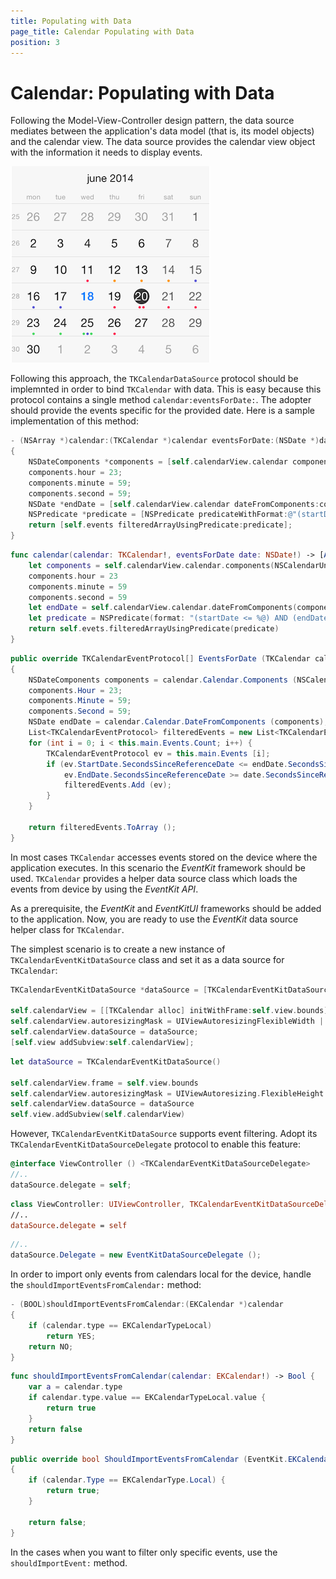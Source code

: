 ```yaml
---
title: Populating with Data
page_title: Calendar Populating with Data
position: 3
---
```


# Calendar: Populating with Data

Following the Model-View-Controller design pattern, the data source mediates between the application's data model (that is, its model objects) and the calendar view. The data source provides the calendar view object with the information it needs to display events.

 <img src="../images/calendar-populating-with-data001.png" />

Following this approach, the <code>TKCalendarDataSource</code> protocol should be implemnted in order to bind <code>TKCalendar</code> with data. This is easy because this protocol contains a single method <code>calendar:eventsForDate:</code>. The adopter should provide the events specific for the provided date. Here is a sample implementation of this method:

```Objective-C
- (NSArray *)calendar:(TKCalendar *)calendar eventsForDate:(NSDate *)date
{
	NSDateComponents *components = [self.calendarView.calendar components:NSCalendarUnitYear|NSCalendarUnitMonth|NSCalendarUnitDay fromDate:date];
	components.hour = 23;
	components.minute = 59;
	components.second = 59;
	NSDate *endDate = [self.calendarView.calendar dateFromComponents:components];
	NSPredicate *predicate = [NSPredicate predicateWithFormat:@"(startDate <= %@) AND (endDate >= %@)", endDate, date];
	return [self.events filteredArrayUsingPredicate:predicate];
}
```
```Swift
func calendar(calendar: TKCalendar!, eventsForDate date: NSDate!) -> [AnyObject]! {
    let components = self.calendarView.calendar.components(NSCalendarUnit.YearCalendarUnit | NSCalendarUnit.MonthCalendarUnit | NSCalendarUnit.DayCalendarUnit, fromDate: date)
    components.hour = 23
    components.minute = 59
    components.second = 59
    let endDate = self.calendarView.calendar.dateFromComponents(components)
    let predicate = NSPredicate(format: "(startDate <= %@) AND (endDate >= %@)", endDate, date)
    return self.evets.filteredArrayUsingPredicate(predicate)
}
```
```C#
public override TKCalendarEventProtocol[] EventsForDate (TKCalendar calendar, NSDate date)
{
	NSDateComponents components = calendar.Calendar.Components (NSCalendarUnit.Year | NSCalendarUnit.Month | NSCalendarUnit.Day, date);
	components.Hour = 23;
	components.Minute = 59;
	components.Second = 59;
	NSDate endDate = calendar.Calendar.DateFromComponents (components);
	List<TKCalendarEventProtocol> filteredEvents = new List<TKCalendarEventProtocol> ();
	for (int i = 0; i < this.main.Events.Count; i++) {
		TKCalendarEventProtocol ev = this.main.Events [i];
		if (ev.StartDate.SecondsSinceReferenceDate <= endDate.SecondsSinceReferenceDate && 
			ev.EndDate.SecondsSinceReferenceDate >= date.SecondsSinceReferenceDate) {
			filteredEvents.Add (ev);
		}
	}

	return filteredEvents.ToArray ();
}
```

In most cases <code>TKCalendar</code> accesses events stored on the device where the application executes. In this scenario the *EventKit* framework should be used. <code>TKCalendar</code> provides a helper data source class which loads the events from device by using the *EventKit API*.

As a prerequisite, the *EventKit* and *EventKitUI* frameworks should be added to the application. Now, you are ready to use the *EventKit* data source helper class for <code>TKCalendar</code>.

The simplest scenario is to create a new instance of <code>TKCalendarEventKitDataSource</code> class and set it as a data source for <code>TKCalendar</code>:

```Objective-C
TKCalendarEventKitDataSource *dataSource = [TKCalendarEventKitDataSource new];

self.calendarView = [[TKCalendar alloc] initWithFrame:self.view.bounds];
self.calendarView.autoresizingMask = UIViewAutoresizingFlexibleWidth | UIViewAutoresizingFlexibleHeight;
self.calendarView.dataSource = dataSource;
[self.view addSubview:self.calendarView];
```
```Swift
let dataSource = TKCalendarEventKitDataSource()

self.calendarView.frame = self.view.bounds
self.calendarView.autoresizingMask = UIViewAutoresizing.FlexibleHeight | UIViewAutoresizing.FlexibleWidth
self.calendarView.dataSource = dataSource
self.view.addSubview(self.calendarView)
```

However, <code>TKCalendarEventKitDataSource</code> supports event filtering. Adopt its <code>TKCalendarEventKitDataSourceDelegate</code> protocol to enable this feature:

```Objective-C
@interface ViewController () <TKCalendarEventKitDataSourceDelegate>
//..
dataSource.delegate = self;
```
```Swift
class ViewController: UIViewController, TKCalendarEventKitDataSourceDelegate
//..
dataSource.delegate = self
```
```C#
//..
dataSource.Delegate = new EventKitDataSourceDelegate ();
```

In order to import only events from calendars local for the device, handle the <code>shouldImportEventsFromCalendar:</code> method:

```Objective-C
- (BOOL)shouldImportEventsFromCalendar:(EKCalendar *)calendar
{
	if (calendar.type == EKCalendarTypeLocal)
    	return YES;
    return NO;
}
```
```Swift
func shouldImportEventsFromCalendar(calendar: EKCalendar!) -> Bool {
    var a = calendar.type
    if calendar.type.value == EKCalendarTypeLocal.value {
        return true
    }
    return false
}
```
```C#
public override bool ShouldImportEventsFromCalendar (EventKit.EKCalendar calendar)
{
	if (calendar.Type == EKCalendarType.Local) {
		return true;
	}

	return false;
}
```

In the cases when you want to filter only specific events, use the <code>shouldImportEvent:</code> method.
